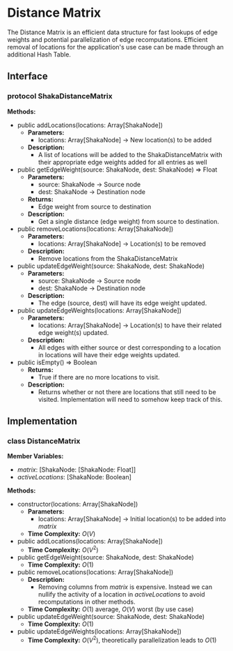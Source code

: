 # Distance Matrix
The Distance Matrix is an efficient data structure for fast lookups of edge weights and potential parallelization of edge recomputations. Efficient removal of locations for the application's use case can be made through an additional Hash Table.

## Interface

### protocol ShakaDistanceMatrix

**Methods:**
- public addLocations(locations: Array[ShakaNode])
  - **Parameters:**
    - locations: Array[ShakaNode] -> New location(s) to be added
  - **Description:**
    - A list of locations will be added to the ShakaDistanceMatrix with their appropriate edge weights added for all entries as well
- public getEdgeWeight(source: ShakaNode, dest: ShakaNode) => Float
  - **Parameters:**
    - source: ShakaNode -> Source node
    - dest: ShakaNode -> Destination node
  - **Returns:**
    - Edge weight from source to destination
  - **Description:**
    - Get a single distance (edge weight) from source to destination.
- public removeLocations(locations: Array[ShakaNode])
  - **Parameters:**
    - locations: Array[ShakaNode] -> Location(s) to be removed
  - **Description:**
    - Remove locations from the ShakaDistanceMatrix
- public updateEdgeWeight(source: ShakaNode, dest: ShakaNode)
  - **Parameters:**
    - source: ShakaNode -> Source node
    - dest: ShakaNode -> Destination node
  - **Description:**
    - The edge (source, dest) will have its edge weight updated.
- public updateEdgeWeights(locations: Array[ShakaNode])
  - **Parameters:**
    - locations: Array[ShakaNode] -> Location(s) to have their related edge weight(s) updated.
  - **Description:**
    - All edges with either source or dest corresponding to a location in locations will have their edge weights updated.
- public isEmpty() => Boolean
  - **Returns:**
    - True if there are no more locations to visit.
  - **Description:**
    - Returns whether or not there are locations that still need to be visited. Implementation will need to somehow keep track of this.


## Implementation

### class DistanceMatrix

**Member Variables:**
- *matrix*: [ShakaNode: [ShakaNode: Float]]
- *activeLocations*: [ShakaNode: Boolean]


**Methods:**
- constructor(locations: Array[ShakaNode])
  - **Parameters:**
    - locations: Array[ShakaNode] -> Initial location(s) to be added into *matrix*
  - **Time Complexity:** $O(V)$
- public addLocations(locations: Array[ShakaNode])
  - **Time Complexity:** $O(V^2)$
- public getEdgeWeight(source: ShakaNode, dest: ShakaNode)
  - **Time Complexity:** $O(1)$
- public removeLocations(locations: Array[ShakaNode])
  - **Description:**
    - Removing columns from *matrix* is expensive. Instead we can nullify the activity of a location in *activeLocations* to avoid recomputations in other methods.
  - **Time Complexity:** $O(1)$ average, $O(V)$ worst (by use case)
- public updateEdgeWeight(source: ShakaNode, dest: ShakaNode)
  - **Time Complexity:** $O(1)$
- public updateEdgeWeights(locations: Array[ShakaNode])
  - **Time Complexity:** $O(V^2)$, theoretically parallelization leads to $O(1)$
